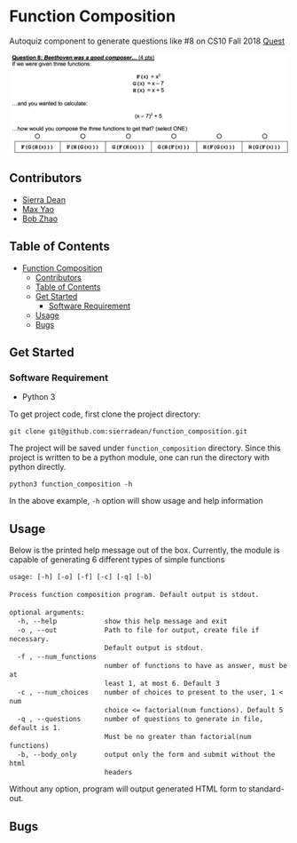 # Function Composition

Autoquiz component to generate questions like #8 on CS10 Fall 2018 [Quest](http://cs10.org/fa19/exams/quest/2018Fa/exam.pdf)

![Question Example](assets/images/example_question.png)

## Contributors

- [Sierra Dean](https://github.com/sierradean)
- [Max Yao](https://github.com/bojinyao)
- [Bob Zhao](https://github.com/honglizhaobob)

## Table of Contents

- [Function Composition](#function-composition)
  - [Contributors](#contributors)
  - [Table of Contents](#table-of-contents)
  - [Get Started](#get-started)
    - [Software Requirement](#software-requirement)
  - [Usage](#usage)
  - [Bugs](#bugs)
  
## Get Started

### Software Requirement

- Python 3

To get project code, first clone the project directory:

```shell
git clone git@github.com:sierradean/function_composition.git
```

The project will be saved under `function_composition` directory. Since this project is written to be a python module, one can run the directory with python directly.

```shell
python3 function_composition -h
```

In the above example, `-h` option will show usage and help information

## Usage

Below is the printed help message out of the box. Currently, the module is capable of generating 6 different types of simple functions

```text
usage: [-h] [-o] [-f] [-c] [-q] [-b]

Process function composition program. Default output is stdout.

optional arguments:
  -h, --help            show this help message and exit
  -o , --out            Path to file for output, create file if necessary.
                        Default output is stdout.
  -f , --num_functions
                        number of functions to have as answer, must be at
                        least 1, at most 6. Default 3
  -c , --num_choices    number of choices to present to the user, 1 < num
                        choice <= factorial(num functions). Default 5
  -q , --questions      number of questions to generate in file, default is 1.
                        Must be no greater than factorial(num functions)
  -b, --body_only       output only the form and submit without the html
                        headers
```

Without any option, program will output generated HTML form to standard-out.

## Bugs
